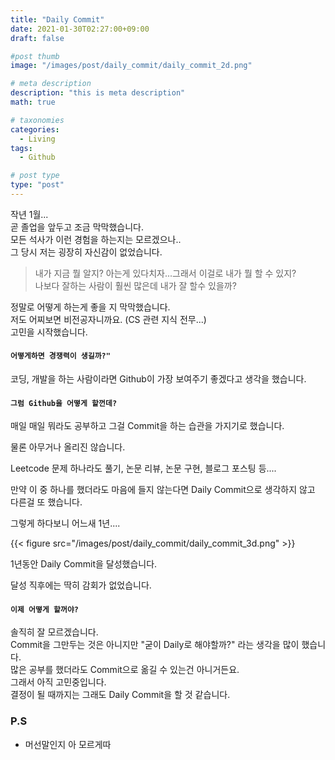 ```yaml
---
title: "Daily Commit"
date: 2021-01-30T02:27:00+09:00
draft: false

#post thumb
image: "/images/post/daily_commit/daily_commit_2d.png"

# meta description
description: "this is meta description"
math: true

# taxonomies
categories:
  - Living
tags:
  - Github

# post type
type: "post"
---
```


작년 1월...  
곧 졸업을 앞두고 조금 막막했습니다.  
모든 석사가 이런 경험을 하는지는 모르겠으나..  
그 당시 저는 굉장히 자신감이 없었습니다.  

> 내가 지금 뭘 알지? 아는게 있다치자...그래서 이걸로 내가 뭘 할 수 있지?  
> 나보다 잘하는 사람이 훨씬 많은데 내가 잘 할수 있을까?

정말로 어떻게 하는게 좋을 지 막막했습니다.  
저도 어찌보면 비전공자니까요. (CS 관련 지식 전무...)  
고민을 시작했습니다.


#### `어떻게하면 경쟁력이 생길까?"`  
코딩, 개발을 하는 사람이라면 Github이 가장 보여주기 좋겠다고 생각을 했습니다.  


#### `그럼 Github을 어떻게 할껀데?`  
매일 매일 뭐라도 공부하고 그걸 Commit을 하는 습관을 가지기로 했습니다.  

물론 아무거나 올리진 않습니다. 

Leetcode 문제 하나라도 풀기, 논문 리뷰, 논문 구현, 블로그 포스팅 등....  

만약 이 중 하나를 했더라도 마음에 들지 않는다면 Daily Commit으로 생각하지 않고 다른걸 또 했습니다.  

그렇게 하다보니 어느새 1년....

{{< figure src="/images/post/daily_commit/daily_commit_3d.png" >}}

1년동안 Daily Commit을 달성했습니다.  

달성 직후에는 딱히 감회가 없었습니다.  

#### `이제 어떻게 할꺼야?`  
솔직히 잘 모르겠습니다.  
Commit을 그만두는 것은 아니지만 "굳이 Daily로 해야할까?" 라는 생각을 많이 했습니다.  
많은 공부를 했더라도 Commit으로 옮길 수 있는건 아니거든요.  
그래서 아직 고민중입니다.  
결정이 될 때까지는 그래도 Daily Commit을 할 것 같습니다. 


### P.S 
- 머선말인지 아 모르게따
